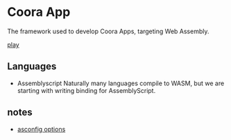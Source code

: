 # Coora App
The framework used to develop Coora Apps, targeting Web Assembly.

[play](https://stackblitz.com/~/github.com/mrchantey/coora/tree/main/coora-app)

## Languages

- Assemblyscript
Naturally many languages compile to WASM, but we are starting with writing binding for AssemblyScript.



## notes

- [asconfig options](https://github.com/AssemblyScript/assemblyscript/blob/main/cli/options.json)
